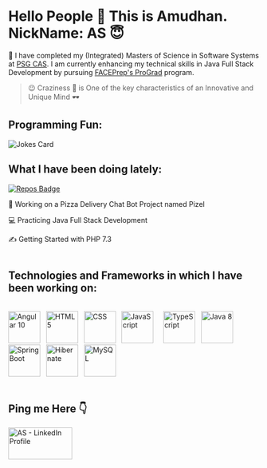 # Hello People :handshake: This is Amudhan. NickName: AS 😇

🙋‍ I have completed my (Integrated) Masters of Science in Software Systems at <a href="https://www.psgcas.ac.in/" target="_blank">PSG CAS</a>. I am currently enhancing my technical skills in Java Full Stack Development by pursuing <a href="https://www.faceprep.in/prograd/">FACEPrep's ProGrad</a> program. <br/>

> 😉 Craziness :zany_face: is One of the key characteristics of an Innovative and Unique Mind :dark_sunglasses:

## Programming Fun:
![Jokes Card](https://readme-jokes.vercel.app/api)

## What I have been doing lately:

[![Repos Badge](https://badges.pufler.dev/repos/AS-2K20)](https://badges.pufler.dev)

🤠 Working on a Pizza Delivery Chat Bot Project named Pizel

:computer: Practicing Java Full Stack Development 

✍ Getting Started with PHP 7.3
<br/><br/>
## Technologies and Frameworks in which I have been working on:
<br/>
<a href="https://angular.io/" target="_blank"><img title="Angular 10" height="64" width="64" src="https://cdn.svgporn.com/logos/angular-icon.svg" /></a>&nbsp;&nbsp;&nbsp;<a href="https://www.w3schools.com/html/" target="_blank"><img title="HTML 5" height="64" width="64" src="https://cdn.svgporn.com/logos/html-5.svg" /></a>&nbsp;&nbsp;&nbsp;<a href="https://www.w3schools.com/css/" target="_blank"><img title="CSS" height="64" width="64" src="https://cdn.svgporn.com/logos/css-3.svg" /></a>&nbsp;&nbsp;&nbsp;<a href="https://www.javascript.com/" target="_blank"><img title="JavaScript" height="64" width="64" src="https://cdn.svgporn.com/logos/javascript.svg" /></a>&nbsp;&nbsp;&nbsp;&nbsp;&nbsp;<a href="https://www.typescriptlang.org/" target="_blank"><img title="TypeScript" height="64" width="64" src="https://cdn.svgporn.com/logos/typescript-icon.svg" /></a>&nbsp;&nbsp;&nbsp;<a href="https://www.java.com/en/download/help/java8.html" target="_blank"><img title="Java 8" height="64" width="64" src="https://cdn.svgporn.com/logos/java.svg" /></a>&nbsp;&nbsp;&nbsp;<a href="https://spring.io/projects/spring-boot#overview" target="_blank"><img title="Spring Boot" height="64" width="64" src="https://cdn.svgporn.com/logos/spring.svg" /></a>&nbsp;&nbsp;&nbsp;<a href="https://hibernate.org/orm/" target="_blank"><img title="Hibernate" height="64" width="64" src="https://cdn.svgporn.com/logos/hibernate.svg" /></a>&nbsp;&nbsp;&nbsp;<a href="https://www.mysql.com/" target="_blank"><img title="MySQL" height="64" width="64" src="https://cdn.svgporn.com/logos/mysql.svg" /></a><br/><br/>

## Ping me Here 👇 

<a href="https://www.linkedin.com/in/amudhan-b-712781116/" target="_blank"><img title="AS - LinkedIn Profile" height="64" width="128" src="https://cdn.svgporn.com/logos/linkedin.svg" /></a>


<!--
**AS-2K20/AS-2K20** is a ✨ _special_ ✨ repository because its `README.md` (this file) appears on your GitHub profile.

Here are some ideas to get you started:

- 🔭 I’m currently working on Angular and Java 8
- 🌱 I’m currently learning Full Stack Development
- 👯 I’m looking to collaborate on ...
- 🤔 I’m looking for help with ...
- 💬 Ask me about ...
- 📫 How to reach me: 
- 😄 Pronouns: ...
- ⚡ Fun fact: Craziness :zany_face: is one of the by-products of Innovation :dark_sunglasses:
-->
